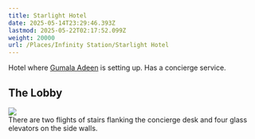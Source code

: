 ```yaml
---
title: Starlight Hotel
date: 2025-05-14T23:29:46.393Z
lastmod: 2025-05-22T02:17:52.099Z
weight: 20000
url: /Places/Infinity Station/Starlight Hotel
---
```

Hotel where [Gumala Adeen](/Characters/NPC/Gumala%20Adeen) is setting up. Has a concierge service.

## The Lobby

![](/ob/Images/Hotel%20Lobby.png)\
There are two flights of stairs flanking the concierge desk and four glass elevators on the side walls.

